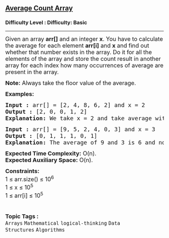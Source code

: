 <h2><a href="https://www.geeksforgeeks.org/problems/average-count-array2215/1?page=3&category=Arrays,Strings,Linked%20List,Stack,Queue&difficulty=Basic&status=unsolved&sortBy=submissions">Average Count Array</a></h2><h3>Difficulty Level : Difficulty: Basic</h3><hr><div class="problems_problem_content__Xm_eO"><p><span style="font-size: 18px;">Given an array <strong>arr[]</strong> and an integer <strong>x</strong>. You have to calculate the average for each element <strong>arr[i]</strong> and <strong>x</strong> and find out whether that number exists in the array. Do it for all the elements of the array and store the count result in another array for each index how many occurrences of average are present in the array.</span></p>
<p><span style="font-size: 18px;"><strong>Note:</strong> Always take the floor value of the average.</span></p>
<p><span style="font-size: 18px;"><strong>Examples:</strong></span></p>
<pre><span style="font-size: 18px;"><strong>Input :</strong> arr[] = [2, 4, 8, 6, 2] and x = 2
<strong>Output :</strong> [2, 0, 0, 1, 2]
<strong>Explanation:</strong> We take x = 2 and take average with arr[0] whch is equal to 2. We found 2 resides in array at two positions (1st and 5th element) thus storing 2 in another array at 0th index. Similarly do for all elements and store the count in second array.
</span></pre>
<pre><span style="font-size: 18px;"><strong>Input :</strong> arr[] = [9, 5, 2, 4, 0, 3] and x = 3 <strong>
Output :</strong> [0, 1, 1, 1, 0, 1] <br><strong>Explanation: </strong>The average of 9 and 3 is 6 and no occurence of 6 is present in array so 0. And so on. <br></span></pre>
<p><span style="font-size: 18px;"><strong>Expected Time Complexity:</strong> O(n).<br><strong>Expected Auxiliary Space:</strong> O(n).</span></p>
<p><span style="font-size: 18px;"><strong>Constraints:</strong></span><br><span style="font-size: 18px;">1 ≤ arr.size() ≤ 10<sup>6</sup></span><br><span style="font-size: 18px;">1 ≤ x ≤ 10<sup>5</sup></span><br><span style="font-size: 18px;">1 ≤ arr[i] ≤ 10<sup>5</sup></span></p></div><br><p><span style=font-size:18px><strong>Topic Tags : </strong><br><code>Arrays</code>&nbsp;<code>Mathematical</code>&nbsp;<code>logical-thinking</code>&nbsp;<code>Data Structures</code>&nbsp;<code>Algorithms</code>&nbsp;